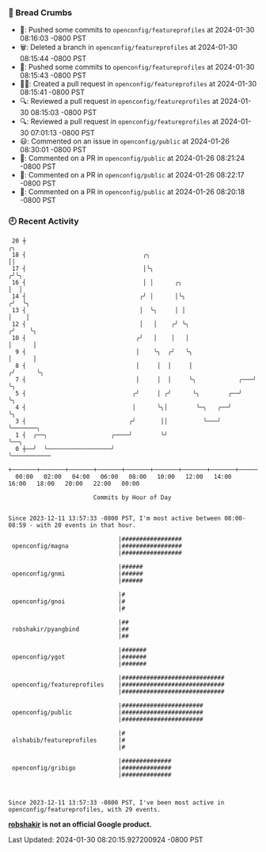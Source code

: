 ### 🍞 Bread Crumbs

 * 🚢: Pushed some commits to `openconfig/featureprofiles` at 2024-01-30 08:16:03 -0800 PST
 * 🗑: Deleted a branch in `openconfig/featureprofiles` at 2024-01-30 08:15:44 -0800 PST
 * 🚢: Pushed some commits to `openconfig/featureprofiles` at 2024-01-30 08:15:43 -0800 PST
 * ✍🏼: Created a pull request in `openconfig/featureprofiles` at 2024-01-30 08:15:41 -0800 PST
 * 🔍: Reviewed a pull request in  `openconfig/featureprofiles` at 2024-01-30 08:15:03 -0800 PST
 * 🔍: Reviewed a pull request in  `openconfig/featureprofiles` at 2024-01-30 07:01:13 -0800 PST
 * 😃: Commented on an issue in `openconfig/public` at 2024-01-26 08:30:01 -0800 PST
 * 💬: Commented on a PR in  `openconfig/public` at 2024-01-26 08:21:24 -0800 PST
 * 💬: Commented on a PR in  `openconfig/public` at 2024-01-26 08:22:17 -0800 PST
 * 💬: Commented on a PR in  `openconfig/public` at 2024-01-26 08:20:18 -0800 PST

### 🕘 Recent Activity
```
 20 ┼                                                                    ╭╮
 18 ┤                                 ╭╮                                 ││
 17 ┤                                 │╰╮                               ╭╯╰╮
 16 ┤                                 │ │      ╭╮                       │  │
 14 ┤                                ╭╯ │      │╰╮                     ╭╯  ╰╮
 13 ┤                                │  ╰╮     │ │                     │    │
 12 ┤                                │   │    ╭╯ ╰╮                   ╭╯    ╰╮
 10 ┤                               ╭╯   │    │   │                   │      │
  9 ┤                               │    ╰╮  ╭╯   ╰╮                  │      │
  8 ┤                               │     │  │     │                 ╭╯      ╰╮
  7 ┤                               │     │  │     ╰╮            ╭───╯        ╰╮
  5 ┤                              ╭╯     │ ╭╯      ╰╮        ╭──╯             ╰╮
  4 ┤                              │      ╰╮│        ╰─╮   ╭──╯                 ╰╮
  3 ┤                             ╭╯       ││          ╰───╯                     ╰───────╮
  1 ┤  ╭──╮                  ╭────╯        ╰╯                                            ╰──╮
  0 ┼──╯  ╰──────────────────╯                                                              ╰───────────
    +───────+───────+───────+───────+───────+───────+───────+───────+───────+───────+───────+───────+────
  00:00   02:00   04:00   06:00   08:00   10:00   12:00   14:00   16:00   18:00   20:00   22:00   00:00   

						Commits by Hour of Day


Since 2023-12-11 13:57:33 -0800 PST, I'm most active between 08:00-08:59 - with 20 events in that hour.

```



```
                               |#################
 openconfig/magna              |#################
                               |#################

                               |######
 openconfig/gnmi               |######
                               |######

                               |#
 openconfig/gnoi               |#
                               |#

                               |##
 robshakir/pyangbind           |##
                               |##

                               |#######
 openconfig/ygot               |#######
                               |#######

                               |#############################
 openconfig/featureprofiles    |#############################
                               |#############################

                               |#######################
 openconfig/public             |#######################
                               |#######################

                               |#
 alshabib/featureprofiles      |#
                               |#

                               |##############
 openconfig/gribigo            |##############
                               |##############



Since 2023-12-11 13:57:33 -0800 PST, I've been most active in openconfig/featureprofiles, with 29 events.

```
**[robshakir](mailto:robjs@google.com) is not an official Google product.**  


Last Updated: 2024-01-30 08:20:15.927200924 -0800 PST
